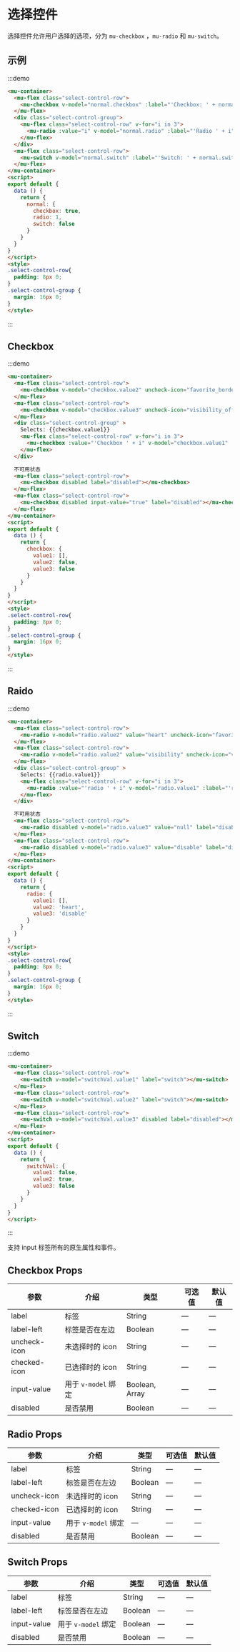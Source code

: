 # 选择控件

选择控件允许用户选择的选项，分为 `mu-checkbox` ，`mu-radio` 和 `mu-switch`。

## 示例

:::demo
```html
<mu-container>
  <mu-flex class="select-control-row">
    <mu-checkbox v-model="normal.checkbox" :label="'Checkbox: ' + normal.checkbox"></mu-checkbox>
  </mu-flex>
  <div class="select-control-group">
    <mu-flex class="select-control-row" v-for="i in 3">
      <mu-radio :value="i" v-model="normal.radio" :label="'Radio ' + i"></mu-checkbox>
    </mu-flex>
  </div>
  <mu-flex class="select-control-row">
    <mu-switch v-model="normal.switch" :label="'Switch: ' + normal.switch"></mu-switch>
  </mu-flex>
</mu-container>
<script>
export default {
  data () {
    return {
      normal: {
        checkbox: true,
        radio: 1,
        switch: false
      }
    }
  }
}
</script>
<style>
.select-control-row{
  padding: 8px 0;
}
.select-control-group {
  margin: 16px 0;
}
</style>
```
:::

## Checkbox

:::demo
```html
<mu-container>
  <mu-flex class="select-control-row">
    <mu-checkbox v-model="checkbox.value2" uncheck-icon="favorite_border" checked-icon="favorite" label="自定义图标"></mu-checkbox>
  </mu-flex>
  <mu-flex class="select-control-row">
    <mu-checkbox v-model="checkbox.value3" uncheck-icon="visibility_off" checked-icon="visibility" label="自定义图标"></mu-checkbox>
  </mu-flex>
  <div class="select-control-group" >
    Selects: {{checkbox.value1}}
    <mu-flex class="select-control-row" v-for="i in 3">
      <mu-checkbox :value="'Checkbox ' + i" v-model="checkbox.value1" :label="'Checkbox ' + i"></mu-checkbox>
    </mu-flex>
  </div>

  不可用状态
  <mu-flex class="select-control-row">
    <mu-checkbox disabled label="disabled"></mu-checkbox>
  </mu-flex>
  <mu-flex class="select-control-row">
    <mu-checkbox disabled input-value="true" label="disabled"></mu-checkbox>
  </mu-flex>
</mu-container>
<script>
export default {
  data () {
    return {
      checkbox: {
        value1: [],
        value2: false,
        value3: false
      }
    }
  }
}
</script>
<style>
.select-control-row{
  padding: 8px 0;
}
.select-control-group {
  margin: 16px 0;
}
</style>
```
:::

## Raido

:::demo
```html
<mu-container>
  <mu-flex class="select-control-row">
    <mu-radio v-model="radio.value2" value="heart" uncheck-icon="favorite_border" checked-icon="favorite" label="自定义图标"></mu-radio>
  </mu-flex>
  <mu-flex class="select-control-row">
    <mu-radio v-model="radio.value2" value="visibility" uncheck-icon="visibility_off" checked-icon="visibility" label="自定义图标"></mu-radio>
  </mu-flex>
  <div class="select-control-group" >
    Selects: {{radio.value1}}
    <mu-flex class="select-control-row" v-for="i in 3">
      <mu-radio :value="'radio ' + i" v-model="radio.value1" :label="'radio ' + i"></mu-radio>
    </mu-flex>
  </div>

  不可用状态
  <mu-flex class="select-control-row">
    <mu-radio disabled v-model="radio.value3" value="null" label="disabled"></mu-radio>
  </mu-flex>
  <mu-flex class="select-control-row">
    <mu-radio disabled v-model="radio.value3" value="disable" label="disabled"></mu-radio>
  </mu-flex>
</mu-container>
<script>
export default {
  data () {
    return {
      radio: {
        value1: [],
        value2: 'heart',
        value3: 'disable'
      }
    }
  }
}
</script>
<style>
.select-control-row{
  padding: 8px 0;
}
.select-control-group {
  margin: 16px 0;
}
</style>
```
:::

## Switch

:::demo
```html
<mu-container>
  <mu-flex class="select-control-row">
    <mu-switch v-model="switchVal.value1" label="switch"></mu-switch>
  </mu-flex>
  <mu-flex class="select-control-row">
    <mu-switch v-model="switchVal.value2" label="switch"></mu-switch>
  </mu-flex>
  <mu-flex class="select-control-row">
    <mu-switch v-model="switchVal.value3" disabled label="disabled"></mu-switch>
  </mu-flex>
</mu-container>
<script>
export default {
  data () {
    return {
      switchVal: {
        value1: false,
        value2: true,
        value3: false
      }
    }
  }
}
</script>
```
:::

<mu-alert color="info"> 支持 input 标签所有的原生属性和事件。</mu-alert>

## Checkbox Props

| 参数 | 介绍 | 类型 | 可选值 | 默认值 |
|------|------|------|------|------|
| label | 标签 | String | — | — |
| label-left | 标签是否在左边 | Boolean | — | — |
| uncheck-icon | 未选择时的 icon | String | — | — |
| checked-icon | 已选择时的 icon | String | — | — |
| input-value | 用于 `v-model` 绑定 | Boolean, Array | — | — |
| disabled | 是否禁用 | Boolean | — | — |

## Radio Props

| 参数 | 介绍 | 类型 | 可选值 | 默认值 |
|------|------|------|------|------|
| label | 标签 | String | — | — |
| label-left | 标签是否在左边 | Boolean | — | — |
| uncheck-icon | 未选择时的 icon | String | — | — |
| checked-icon | 已选择时的 icon | String | — | — |
| input-value | 用于 `v-model` 绑定 | — | — | — |
| disabled | 是否禁用 | Boolean | — | — |

## Switch Props

| 参数 | 介绍 | 类型 | 可选值 | 默认值 |
|------|------|------|------|------|
| label | 标签 | String | — | — |
| label-left | 标签是否在左边 | Boolean | — | — |
| input-value | 用于 `v-model` 绑定 | Boolean | — | — |
| disabled | 是否禁用 | Boolean | — | — |

<script>
export default {
  data () {
    return {
      normal: {
        checkbox: true,
        radio: 1,
        switch: false
      },
      checkbox: {
        value1: [],
        value2: false,
        value3: false
      },
      radio: {
        value1: [],
        value2: 'heart',
        value3: 'disable'
      },
      switchVal: {
        value1: false,
        value2: true,
        value3: false
      }
    }
  }
}
</script>
<style>
.select-control-row{
  padding: 8px 0;
}
.select-control-group {
  margin: 16px 0;
}
</style>
